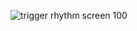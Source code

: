 ![trigger rhythm screen 100](https://github.com/user-attachments/assets/cdc97dcb-fb1b-4199-950a-6f57236742d0)
